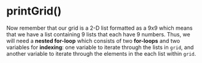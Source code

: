 <!--title={Sudoku Solver Lab: printGrid()}-->

<!--badges={Algorithmns:18}-->

<!--concepts{2D Lists}-->

# printGrid()

Now remember that our grid is a 2-D list formatted as a 9x9 which means that we have a list containing 9 lists that each have 9 numbers. Thus, we will need a **nested for-loop** which consists of two **for-loops** and two variables for **indexing**: one variable to iterate through the lists in `grid`, and another variable to iterate through the elements in the each list within  `grid`. 
